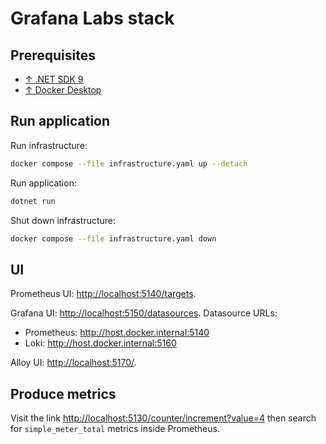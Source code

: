 # Grafana Labs stack

## Prerequisites

- [↑ .NET SDK 9](https://dotnet.microsoft.com/en-us/download/dotnet/8.0)
- [↑ Docker Desktop](https://www.docker.com/products/docker-desktop/)

## Run application

Run infrastructure:

```bash
docker compose --file infrastructure.yaml up --detach
```

Run application:

```bash
dotnet run
```

Shut down infrastructure:

```bash
docker compose --file infrastructure.yaml down
```

## UI

Prometheus UI: <http://localhost:5140/targets>.

Grafana UI: <http://localhost:5150/datasources>. Datasource URLs:

- Prometheus: <http://host.docker.internal:5140>
- Loki: <http://host.docker.internal:5160>

Alloy UI: <http://localhost:5170/>.

## Produce metrics

Visit the link <http://localhost:5130/counter/increment?value=4> then search for `simple_meter_total` metrics inside
Prometheus.
